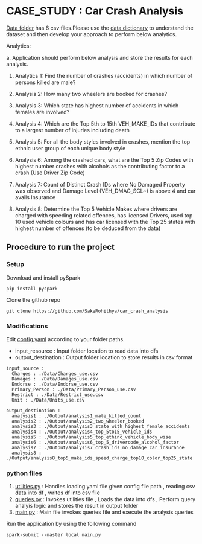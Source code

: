 # CASE_STUDY : Car Crash Analysis

[Data folder](https://github.com/SakeRohithya/car_crash_analysis/tree/ebf1da19c3cc6f91b49867242217c74d8accecc5/Data) has 6 csv files.Please use the [data dictionary](https://github.com/SakeRohithya/car_crash_analysis/blob/ebf1da19c3cc6f91b49867242217c74d8accecc5/Data%20Dictionary.xlsx) to understand the dataset and then develop your approach to perform below analytics.

Analytics:

a. Application should perform below analysis and store the results for each analysis.

  1. Analytics 1: Find the number of crashes (accidents) in which number of persons killed are male?
  
  2. Analysis 2: How many two wheelers are booked for crashes?
  
  3. Analysis 3: Which state has highest number of accidents in which females are involved?
  
  4. Analysis 4: Which are the Top 5th to 15th VEH_MAKE_IDs that contribute to a largest number of injuries including death
  
  5. Analysis 5: For all the body styles involved in crashes, mention the top ethnic user group of each unique body style
  
  6. Analysis 6: Among the crashed cars, what are the Top 5 Zip Codes with highest number crashes with alcohols as the contributing factor to a crash (Use Driver Zip Code)
  
  7. Analysis 7: Count of Distinct Crash IDs where No Damaged Property was observed and Damage Level (VEH_DMAG_SCL~) is above 4 and car avails Insurance
  
  8. Analysis 8: Determine the Top 5 Vehicle Makes where drivers are charged with speeding related offences, has licensed Drivers, used top 10 used vehicle colours and has car licensed with the Top 25 states with highest number of offences (to be deduced from the data)

## Procedure to run the project

### Setup
Download and install pySpark 
```
pip install pyspark 
```
Clone the github repo 
```
git clone https://github.com/SakeRohithya/car_crash_analysis
```
### Modifications
Edit [config.yaml](https://github.com/SakeRohithya/car_crash_analysis/blob/258369467d8cdcadf8219af0270f18981d3a8bdb/config.yaml) according to your folder paths.
- input_resource : Input folder location to read data into dfs
- output_destination : Output folder location to store results in csv format
```
input_source :
  Charges : ./Data/Charges_use.csv
  Damages : ./Data/Damages_use.csv
  Endorse : ./Data/Endorse_use.csv
  Primary_Person : ./Data/Primary_Person_use.csv
  Restrict : ./Data/Restrict_use.csv
  Unit : ./Data/Units_use.csv

output_destination :
  analysis1 : ./Output/analysis1_male_killed_count
  analysis2 : ./Output/analysis2_two_wheeler_booked
  analysis3 : ./Output/analysis3_state_with_highest_female_accidents
  analysis4 : ./Output/analysis4_top_5to15_vehicle_ids
  analysis5 : ./Output/analysis5_top_ethinc_vehicle_body_wise
  analysis6 : ./Output/analysis6_top_5_drivercode_alcohol_factor
  analysis7 : ./Output/analysis7_crash_ids_no_damage_car_insurance
  analysis8 : ./Output/analysis8_top5_make_ids_speed_charge_top10_color_top25_state

```
### python files
1. [utilities.py](https://github.com/SakeRohithya/car_crash_analysis/blob/258369467d8cdcadf8219af0270f18981d3a8bdb/Code/utilities.py) : Handles loading yaml file given config file path , reading csv data into df , writes df into csv file
2. [queries.py](https://github.com/SakeRohithya/car_crash_analysis/blob/258369467d8cdcadf8219af0270f18981d3a8bdb/Code/queries.py) : Invokes utilities file , Loads the data into dfs , Perform query analyis logic  and stores the result in output folder
3. [main.py](https://github.com/SakeRohithya/car_crash_analysis/blob/258369467d8cdcadf8219af0270f18981d3a8bdb/main.py) : Main file invokes queries file and execute the analysis queries

Run the application by using the following command
```
spark-submit --master local main.py
```







